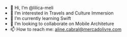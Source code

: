 - 👋 Hi, I’m @lilica-meli
- 👀 I’m interested in Travels and Culture Immersion
- 🌱 I’m currently learning Swift
- 💞️ I’m looking to collaborate on Mobile Architeture
- 📫 How to reach me: aline.cabral@mercadolivre.com

<!---
lilica-meli/lilica-meli is a ✨ special ✨ repository because its `README.md` (this file) appears on your GitHub profile.
You can click the Preview link to take a look at your changes.
--->
